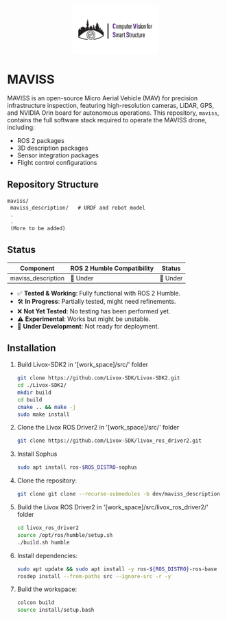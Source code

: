 <p align="center">
  <img src="misc/cviss_logo.png" alt="Lab Logo" width="200"/>
</p>

# MAVISS
MAVISS is an open-source Micro Aerial Vehicle (MAV) for precision infrastructure inspection, featuring high-resolution cameras, LiDAR, GPS, and NVIDIA Orin board for autonomous operations. This repository, `maviss`, contains the full software stack required to operate the MAVISS drone, including:

- ROS 2 packages
- 3D description packages
- Sensor integration packages
- Flight control configurations

## Repository Structure

```
maviss/
 maviss_description/   # URDF and robot model
 .
 .
 (More to be added)
```

## Status

| Component               | ROS 2 Humble Compatibility | Status  |
|-------------------------|--------------------------|---------|
| maviss_description      | 🚧 Under      | 🚧 Under  |

- ✅ **Tested & Working**: Fully functional with ROS 2 Humble.
- 🛠️ **In Progress**: Partially tested, might need refinements.
- ❌ **Not Yet Tested**: No testing has been performed yet.
- ⚠️ **Experimental**: Works but might be unstable.
- 🚧 **Under Development**: Not ready for deployment.



## Installation
1. Build Livox-SDK2 in '[work_space]/src/' folder
    ```bash
    git clone https://github.com/Livox-SDK/Livox-SDK2.git
    cd ./Livox-SDK2/
    mkdir build
    cd build
    cmake .. && make -j
    sudo make install
    ```
2. Clone the Livox ROS Driver2 in '[work_space]/src/' folder
   ```bash
   git clone https://github.com/Livox-SDK/livox_ros_driver2.git
   ```
3. Install Sophus
    ```bash
    sudo apt install ros-$ROS_DISTRO-sophus
    ```
4. Clone the repository:
    ```bash
    git clone git clone --recurse-submodules -b dev/maviss_description https://github.com/your-username/maviss.git
    ```
5. Build the Livox ROS Driver2  in '[work_space]/src/livox_ros_driver2/' folder
   ```bash
   cd livox_ros_driver2
   source /opt/ros/humble/setup.sh
   ./build.sh humble
   ```   
6. Install dependencies:
    ```bash
    sudo apt update && sudo apt install -y ros-${ROS_DISTRO}-ros-base
    rosdep install --from-paths src --ignore-src -r -y
    ```
7. Build the workspace:
    ```bash
    colcon build
    source install/setup.bash
    ```
